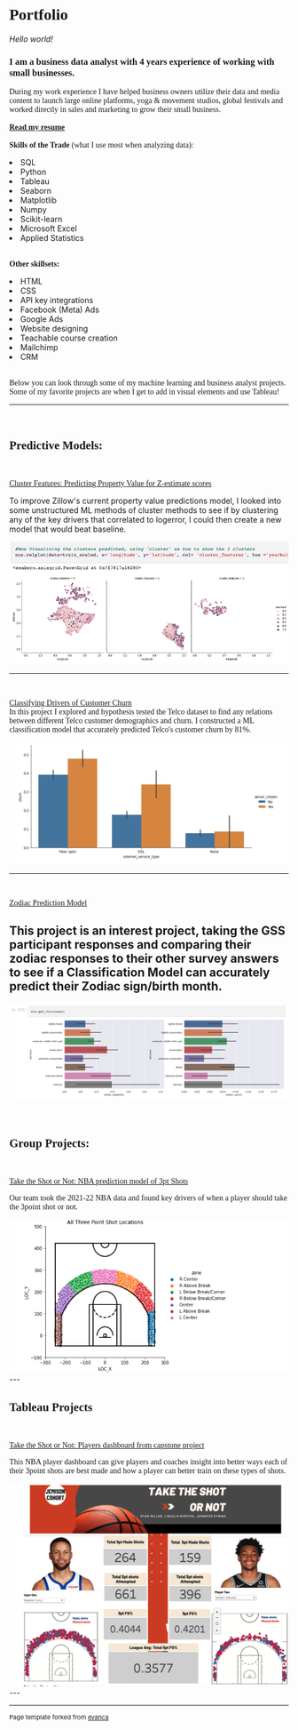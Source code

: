 
<h1 style="font-family: Gills Sans, sans serif">Portfolio</h1>

<i>Hello world!</i>

<h3 style="font-family: Gill Sans, sans serif">I am a business data analyst with 4 years experience of working with small businesses.</h3>
<p style="font-family: Gill Sans, sans serif">During my work experience I have helped business owners utilize their data and media content to launch large online platforms, yoga & movement studios, global festivals and worked directly in sales and marketing to grow their small business.<br>
          
<br>
<a href="https://www.canva.com/design/DAFKcfvV4VE/07tsZozosAm6r6t8Cg88Hw/view?utm_content=DAFKcfvV4VE&utm_campaign=designshare&utm_medium=link&utm_source=publishsharelink" title="resume"> <b> Read my resume</b></a>
<br>
<br>
          <b>Skills of the Trade</b> (what I use most when analyzing data):<br>
          <li> SQL
          <li> Python
          <li> Tableau
          <li> Seaborn
          <li> Matplotlib
          <li> Numpy
          <li> Scikit-learn
          <li> Microsoft Excel
          <li> Applied Statistics
<br>
<br><p style="font-family: Gill Sans, sans serif">
          <b> Other skillsets:</b>
          <li> HTML
          <li> CSS
          <li> API key integrations
          <li> Facebook (Meta) Ads
          <li> Google Ads
          <li> Website designing
          <li> Teachable course creation
          <li> Mailchimp
          <li> CRM
<br>
<br><p style="font-family: Gill Sans, sans serif">
Below you can look through some of my machine learning and business analyst projects.<br>
Some of my favorite projects are when I get to add in visual elements and use Tableau!
</p>

---
<br>

<h2 style="font-family: Gill Sans, sans serif">  Predictive Models:</h2>
                    <br>
<p style="font-family: Gill Sans, sans serif">
<a href="https://github.com/jeneyring/Clustering-Final-Project/blob/main/Final_Report.ipynb" title="Zillow">Cluster Features: Predicting Property Value for Z-estimate scores</a><br>

To improve Zillow's current property value predictions model, I looked into some unstructured ML methods of cluster methods to see if by clustering any of the key drivers that correlated to logerror, I could then create a new model that would beat baseline.                                              
                    </p>
<img src="images/Screen Shot 2022-07-18 at 12.13.35 PM.png?raw=true"/>

---
<br>
                    <p style="font-family: Gill Sans, sans serif">
<a href="https://github.com/jeneyring/Classification_Final_Report/blob/main/Final_Report.ipynb" title="Telco">Classifying Drivers of Customer Churn</a><br>
In this project I explored and hypothesis tested the Telco dataset to find any relations between different Telco customer demographics and churn.
                              I constructed a ML classification model that accurately predicted Telco's customer churn by 81%. </p>
<img src="images/telco.png?raw=true"/>

---
<br>
<p style="font-family: Gill Sans, sans serif">
<a href="https://github.com/jeneyring/GSS_survey/blob/main/Zodiac_Prediction_Model_Final_Report.ipynb" title="Zodiac">Zodiac Prediction Model</a><br>

This project is an interest project, taking the GSS participant responses and comparing their zodiac responses to their other survey answers to see if a Classification Model can accurately predict their Zodiac sign/birth month.                    </p>
<img src="images/Screen Shot 2022-09-05 at 6.26.07 AM.png?raw=true"/>
                    <br>
---
<br>
<h2 style="font-family: Gill Sans, sans serif">Group Projects:</h2>
<br>
                    <p style="font-family: Gill Sans, sans serif">
<a href="https://github.com/Eyring-Miller-Muriithi-capstone/shot-caller-for-ballers/blob/main/README.md" title="Taketheshot">Take the Shot or Not: NBA prediction model of 3pt Shots</a></p>
                    <p style="font-family: Gill Sans, sans serif">
Our team took the 2021-22 NBA data and found key drivers of when a player should take the 3point shot or not.
                    </p>
<img src="images/Screen Shot 2022-09-05 at 4.38.32 AM.png?raw=true"/>
<br>
---
<br>
<h2 style="font-family: Gill Sans, sans serif">Tableau Projects</h2>
<br>
                     <p style="font-family: Gill Sans, sans serif">
<a href="https://public.tableau.com/app/profile/jen.eyring/viz/TheRealDeal_16599956906400/Story1" title="Taketheshot">Take the Shot or Not: Players dashboard from capstone project</a></p>
                     <p style="font-family: Gill Sans, sans serif">
                               This NBA player dashboard can give players and coaches insight into better ways each of their 3point shots are best made and how a player can better train on these types of shots.</p>

<img src="images/Screen Shot 2022-09-05 at 4.31.45 AM.png?raw=true"/>
          
<br>         
---
<br>        


---
<p style="font-size:11px">Page template forked from <a href="https://github.com/evanca/quick-portfolio">evanca</a></p>
<!-- Remove above link if you don't want to attibute -->
